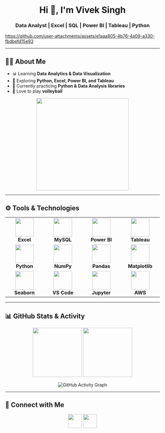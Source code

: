 <h1 align="center">Hi 👋, I'm Vivek Singh</h1>
<h3 align="center">Data Analyst | Excel | SQL | Power BI | Tableau | Python</h3>

https://github.com/user-attachments/assets/e1aaa805-4b76-4a09-a330-fbdbefd15e93



---

## 🙋‍♂️ About Me  
- 📊 Learning **Data Analytics & Data Visualization**  
- 🐍 Exploring **Python, Excel, Power BI, and Tableau**  
- 🚀 Currently practicing **Python & Data Analysis libraries**  
- 🏐 Love to play **volleyball**  

<p align="center">
  <img src="https://raw.githubusercontent.com/rahulbanerjee26/githubProfileReadmeGenerator/main/gifs/data.gif" width="300"/>
</p>

---

## ⚙️ Tools & Technologies  

<div align="center">

<table>
  <tr>
    <td align="center" width="120"><img src="https://img.icons8.com/color/60/microsoft-excel-2019--v1.png" width="60"/><br><b>Excel</b></td>
    <td align="center" width="120"><img src="https://cdn.jsdelivr.net/gh/devicons/devicon/icons/mysql/mysql-original.svg" width="60"/><br><b>MySQL</b></td>
    <td align="center" width="120"><img src="https://img.icons8.com/color/60/power-bi.png" width="60"/><br><b>Power BI</b></td>
    <td align="center" width="120"><img src="https://img.icons8.com/color/60/tableau-software.png" width="60"/><br><b>Tableau</b></td>
  </tr>
  <tr>
    <td align="center" width="120"><img src="https://cdn.jsdelivr.net/gh/devicons/devicon/icons/python/python-original.svg" width="60"/><br><b>Python</b></td>
    <td align="center" width="120"><img src="https://cdn.jsdelivr.net/gh/devicons/devicon/icons/numpy/numpy-original.svg" width="60"/><br><b>NumPy</b></td>
    <td align="center" width="120"><img src="https://cdn.jsdelivr.net/gh/devicons/devicon/icons/pandas/pandas-original.svg" width="60"/><br><b>Pandas</b></td>
    <td align="center" width="120"><img src="https://matplotlib.org/stable/_static/logo2.svg" width="60"/><br><b>Matplotlib</b></td>
  </tr>
  <tr>
    <td align="center" width="120"><img src="https://seaborn.pydata.org/_images/logo-mark-lightbg.svg" width="60"/><br><b>Seaborn</b></td>
    <td align="center" width="120"><img src="https://cdn.jsdelivr.net/gh/devicons/devicon/icons/vscode/vscode-original.svg" width="60"/><br><b>VS Code</b></td>
    <td align="center" width="120"><img src="https://cdn.jsdelivr.net/gh/devicons/devicon/icons/jupyter/jupyter-original.svg" width="60"/><br><b>Jupyter</b></td>
    <td align="center" width="120"><img src="https://img.icons8.com/color/60/amazon-web-services.png" width="60"/><br><b>AWS</b></td>
  </tr>
</table>

</div>

---

## 📊 GitHub Stats & Activity

<p align="center">
  <img src="https://github-readme-stats.vercel.app/api?username=viveksingh052&show_icons=true&theme=radical" height="160" />
  <img src="https://github-readme-streak-stats.herokuapp.com/?user=viveksingh052&theme=radical" height="160" />
</p>

<p align="center">
  <img src="https://github-readme-activity-graph.vercel.app/graph?username=viveksingh052&theme=react-dark" alt="GitHub Activity Graph" />
</p>

---

## 🤝 Connect with Me  
<p align="center">
  <a href="https://www.linkedin.com/in/viveksingh52/"><img src="https://cdn.jsdelivr.net/gh/devicons/devicon/icons/linkedin/linkedin-original.svg" width="45" height="45" /></a>
  <a href="mailto:vivekvs2927@gmail.com"><img src="https://img.icons8.com/color/48/gmail.png" width="45" height="45" /></a>
</p>
